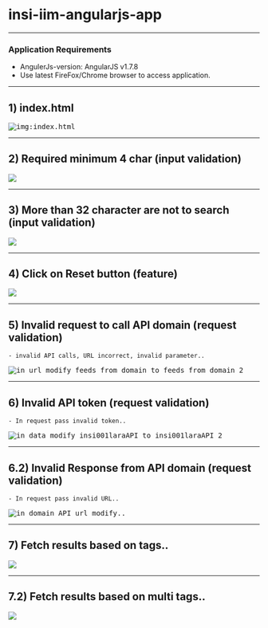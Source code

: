 # insi-iim-angularjs-app


---
### Application Requirements
- AngulerJs-version: AngularJS v1.7.8
- Use latest FireFox/Chrome browser to access application.


---
## 1) index.html
<kbd><img src="/imgs-readme/Screenshot_from_2019-05-10_22-51-57.png" alt="img:index.html" title="page:index.html"></img></kbd>


---
## 2) Required minimum 4 char (input validation)
<kbd><img src="/imgs-readme/Screenshot_from_2019-05-10_23-09-03.png"></img></kbd>


---
## 3) More than 32 character are not to search (input validation)
<kbd><img src="/imgs-readme/Screenshot_from_2019-05-10_23-18-16.png"></img></kbd>


---
## 4) Click on Reset button (feature)
<kbd><img src="/imgs-readme/Screenshot_from_2019-05-10_23-23-55.png"></img></kbd>


---
## 5) Invalid request to call API domain (request validation)
	- invalid API calls, URL incorrect, invalid parameter..
<kbd><img src="/imgs-readme/Screenshot_from_2019-05-10_23-34-31.png" title="in url modify feeds_from_domain to feeds_from_domain_2"></img></kbd>


---
## 6) Invalid API token (request validation)
	- In request pass invalid token..
<kbd><img src="/imgs-readme/Screenshot_from_2019-05-10_23-39-56.png" title="in data modify insi001laraAPI to insi001laraAPI_2"></img></kbd>

---
## 6.2) Invalid Response from API domain (request validation)
	- In request pass invalid URL..
<kbd><img src="/imgs-readme/Screenshot_from_2019-05-11_01-17-38.png" title="in domain API url modify.."></img></kbd>


---
## 7) Fetch results based on tags..
<kbd><img src="/imgs-readme/Screenshot_from_2019-05-10_23-48-55.png"></img></kbd>

---
## 7.2) Fetch results based on multi tags..
<kbd><img src="/imgs-readme/Screenshot_from_2019-05-10_23-50-55.png"></img></kbd>

